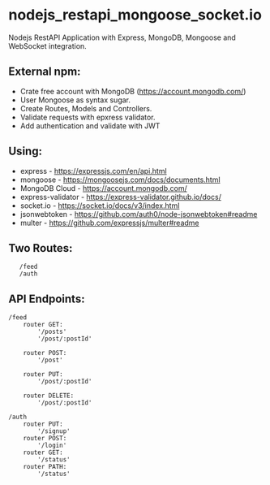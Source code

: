 # nodejs_restapi_mongoose_socket.io
Nodejs RestAPI Application with Express, MongoDB, Mongoose and WebSocket integration.

## External npm:

 - Crate free account with MongoDB (https://account.mongodb.com/)
 - User Mongoose as syntax sugar.
 - Create Routes, Models and Controllers.
 - Validate requests with epxress validator.
 - Add authentication and validate with JWT

## Using: 

 -  express           - https://expressjs.com/en/api.html
 -  mongoose          - https://mongoosejs.com/docs/documents.html
 -  MongoDB Cloud     - https://account.mongodb.com/
 -  express-validator - https://express-validator.github.io/docs/   
 -  socket.io         - https://socket.io/docs/v3/index.html
 -  jsonwebtoken      - https://github.com/auth0/node-jsonwebtoken#readme
 -  multer            - https://github.com/expressjs/multer#readme

## Two Routes: 
``` 
   /feed
   /auth 
```

## API Endpoints:
```
/feed
	router GET: 
		'/posts'
		'/post/:postId'
		
	router POST: 
		'/post'
		
	router PUT:
		'/post/:postId'

	router DELETE:
		'/post/:postId'

/auth
	router PUT:
		'/signup'
	router POST:
		'/login'
	router GET:
		'/status'
	router PATH:
		'/status'
```


